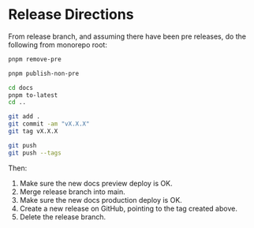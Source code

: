 # Release Directions

From release branch, and assuming there have been pre releases, do the following from monorepo root:

```sh
pnpm remove-pre

pnpm publish-non-pre

cd docs
pnpm to-latest
cd ..

git add .
git commit -am "vX.X.X"
git tag vX.X.X

git push
git push --tags
```

Then:

1. Make sure the new docs preview deploy is OK.
2. Merge release branch into main.
3. Make sure the new docs production deploy is OK.
4. Create a new release on GitHub, pointing to the tag created above.
5. Delete the release branch.
